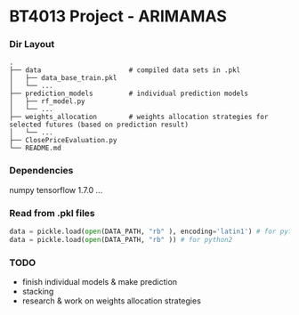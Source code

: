 BT4013 Project - ARIMAMAS
==========================

### Dir Layout
    .
    ├── data                      # compiled data sets in .pkl
    │   ├── data_base_train.pkl        
    │   └── ...                 
    ├── prediction_models         # individual prediction models                   
    │   ├── rf_model.py
    │   └── ...      
    ├── weights_allocation        # weights allocation strategies for selected futures (based on prediction result)
    │   └── ...    
    ├── ClosePriceEvaluation.py  
    └── README.md

### Dependencies
numpy
tensorflow 1.7.0 
...

### Read from .pkl files 
``` python
data = pickle.load(open(DATA_PATH, "rb" ), encoding='latin1') # for python3 
data = pickle.load(open(DATA_PATH, "rb" )) # for python2 
```

### TODO 
- finish individual models & make prediction
- stacking 
- research & work on weights allocation strategies 
